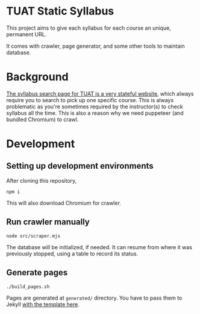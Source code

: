 # TUAT Static Syllabus
This project aims to give each syllabus  for each course an unique, permanent URL.

It comes with crawler, page generator, and some other tools to maintain database.


# Background
[The syllabus search page for TUAT is a very stateful website](https://spica.gakumu.tuat.ac.jp/syllabus/SearchMain.aspx), which always require you to search to pick up one specific course. This is always problematic as you're sometimes required by the instructor(s) to check syllabus all the time.
This is also a reason why we need puppeteer (and bundled Chromium) to crawl.

# Development
## Setting up development environments
After cloning this repository, 

```
npm i
```

This will also download Chromium for crawler.

## Run crawler manually

```
node src/scraper.mjs
```

The database will be initialized, if needed.
It can resume from where it was previously stopped, using a table to record its status.

## Generate pages

```
./build_pages.sh
```

Pages are generated at `generated/` directory. You have to pass them to Jekyll [with the template here](https://github.com/tuat-static-syllabus/tuat-static-syllabus.github.io).
